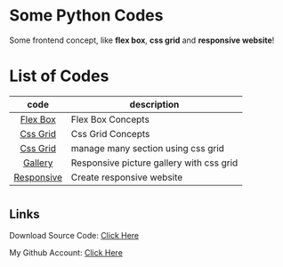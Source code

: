 # Some Python Codes

Some frontend concept, like **flex box**, **css grid** and **responsive website**!

#

# List of Codes

|           code            | description                              |
| :-----------------------: | ---------------------------------------- |
|   [Flex Box](flexbox/)    | Flex Box Concepts                        |
|   [Css Grid](css-grid/)   | Css Grid Concepts                        |
|  [Css Grid](css-grid-2/)  | manage many section using css grid       |
|    [Gallery](gallery/)    | Responsive picture gallery with css grid |
| [Responsive](responsive/) | Create responsive website                |

#

## Links

Download Source Code: [Click Here](https://github.com/dori-dev/frontend-sample/archive/refs/heads/main.zip)

My Github Account: [Click Here](https://github.com/dori-dev/)
